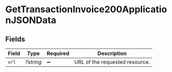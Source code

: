 # GetTransactionInvoice200ApplicationJSONData


## Fields

| Field                          | Type                           | Required                       | Description                    |
| ------------------------------ | ------------------------------ | ------------------------------ | ------------------------------ |
| `url`                          | *?string*                      | :heavy_minus_sign:             | URL of the requested resource. |
